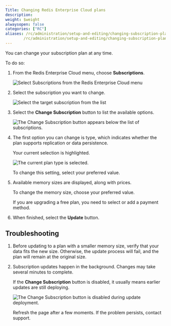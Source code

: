 ```yaml
---
Title: Changing Redis Enterprise Cloud plans
description:
weight: $weight
alwaysopen: false
categories: ["RC"]
aliases: /rc/administration/setup-and-editing/changing-subscription-plan/
        /rc/administration/setup-and-editing/changing-subscription-plan/
---
```

You can change your subscription plan at any time.

To do so:

1. From the Redis Enterprise Cloud menu, choose **Subscriptions**.  

    ![Select **Subscriptions** from the Redis Enterprise Cloud menu](/images/rc/subscription-menu-select.png)

1.  Select the subscription you want to change.

    ![Select the target subscription from the list](/images/rc/subscription-list-select.png)

1.  Select the **Change Subscription** button to list the available options.

    ![The **Change Subscription** button appears below the list of subscriptions.](/images/rc/subscription-change-button.png)


1.  The first option you can change is type, which indicates whether the plan supports replication or data persistence.  

    Your current selection is highlighted.

    ![The current plan type is selected.](/images/rc/subscription-type-cache.png)

    To change this setting, select your preferred value.

1.  Available memory sizes are displayed, along with prices.  

    To change the memory size, choose your preferred value.

    If you are upgrading a free plan, you need to select or add a payment method.

1.  When finished, select the **Update** button.

## Troubleshooting

1.  Before updating to a plan with a smaller memory size, verify that your data fits the new size.  Otherwise, the update process will fail, and the plan will remain at the original size.

1.  Subscription updates happen in the background.  Changes may take several minutes to complete.  

    If the **Change Subscription** button is disabled, it usually means earlier updates are still deploying.

    ![The **Change Subscription** button is disabled during update deployment.](/images/rc/subscription-change-disabled.png)

    Refresh the page after a few moments.  If the problem persists, contact support.

